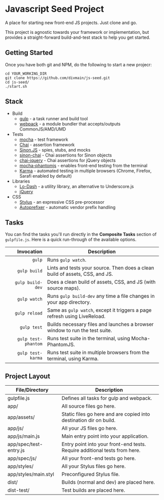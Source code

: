 # Javascript Seed Project

A place for starting new front-end JS projects.  Just clone and go.

This project is agnostic towards your framework or implementation, but provides a straight-forward build-and-test stack to help you get started.

## Getting Started

Once you have both git and NPM, do the following to start a new projecr:

```
cd YOUR_WORKING_DIR
git clone https://github.com/divmain/js-seed.git
cd js-seed/
./start.sh
```


## Stack

- Build
    - [gulp](http://gulpjs.com/) - a task runner and build tool
    - [webpack](http://webpack.github.io/) - a module bundler that accepts/outputs CommonJS/AMD/UMD
- Tests
    - [mocha](http://visionmedia.github.io/mocha/) - test framework
    - [Chai](http://chaijs.com/) - assertion framework
    - [Sinon.JS](http://sinonjs.org) - spies, stubs, and mocks
    - [sinon-chai](https://github.com/domenic/sinon-chai) - Chai assertions for Sinon objects
    - [chai-jquery](https://github.com/chaijs/chai-jquery) - Chai assertions for jQuery objects
    - [mocha-phantomjs](https://github.com/metaskills/mocha-phantomjs) - enables front-end testing from the terminal
    - [Karma](http://karma-runner.github.io/) - automated testing in multiple browsers (Chrome, Firefox, Sarafi enabled by default)
- Libraries
    - [Lo-Dash](http://lodash.com) - a utility library, an alternative to Underscore.js
    - [jQuery](http://jquery.com/)
- CSS
    - [Stylus](http://learnboost.github.io/stylus/) - an expressive CSS pre-processor
    - [Autoprefixer](https://github.com/ai/autoprefixer) - automatic vendor prefix handling

## Tasks

You can find the tasks you'll run directly in the **Composite Tasks** section of `gulpfile.js`.  Here is a quick run-through of the available options.

| Invocation          | Description                                                                   |
| ----:               | ----                                                                          |
| `gulp`              | Runs `gulp watch`.                                                            |
| `gulp build`        | Lints and tests your source.  Then does a clean build of assets, CSS, and JS. |
| `gulp build-dev`    | Does a clean build of assets, CSS, and JS (with source maps).                 |
| `gulp watch`        | Runs `gulp build-dev` any time a file changes in your app directory.          |
| `gulp reload`       | Same as `gulp watch`, except it triggers a page refresh using LiveReload.     |
| `gulp test`         | Builds necessary files and launches a browser window to run the test suite.   |
| `gulp test-phantom` | Runs test suite in the terminal, using Mocha-PhantomJS.                       |
| `gulp test-karma`   | Runs test suite in multiple browsers from the terminal, using Karma.                                                                              |

## Project Layout

| File/Directory         | Description                                                                 |
| ----                   | ----                                                                        |
| gulpfile.js            | Defines all tasks for gulp and webpack.                                     |
| app/                   | All source files go here.                                                   |
| app/assets/            | Static files go here and are copied into destination dir on build.          |
| app/js/                | All your JS files go here.                                                  |
| app/js/main.js         | Main entry point into your application.                                     |
| app/spec/test-entry.js | Entry point into your front-end tests.  Require additional tests from here. |
| app/spec/js/           | All your front-end tests go here.                                           |
| app/styles/            | All your Stylus files go here.                                              |
| app/styles/main.styl   | Preconfigured Stylus file.                                                  |
| dist/                  | Builds (normal and dev) are placed here.                                    |
| dist-test/             | Test builds are placed here.                                                |




